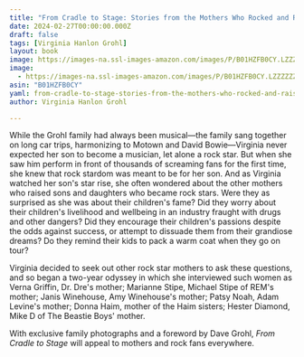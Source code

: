 ```yaml
---
title: "From Cradle to Stage: Stories from the Mothers Who Rocked and Raised Rock Stars"
date: 2024-02-27T00:00:00.000Z
draft: false
tags: [Virginia Hanlon Grohl]
layout: book
image: https://images-na.ssl-images-amazon.com/images/P/B01HZFB0CY.LZZZZZZZ.jpg
image: 
  - https://images-na.ssl-images-amazon.com/images/P/B01HZFB0CY.LZZZZZZZ.jpg
asin: "B01HZFB0CY"
yaml: from-cradle-to-stage-stories-from-the-mothers-who-rocked-and-raised-rock-stars
author: Virginia Hanlon Grohl

---
```


While the Grohl family had always been musical—the family sang together on long car trips, harmonizing to Motown and David Bowie—Virginia never expected her son to become a musician, let alone a rock star. But when she saw him perform in front of thousands of screaming fans for the first time, she knew that rock stardom was meant to be for her son. And as Virginia watched her son's star rise, she often wondered about the other mothers who raised sons and daughters who became rock stars. Were they as surprised as she was about their children's fame? Did they worry about their children's livelihood and wellbeing in an industry fraught with drugs and other dangers? Did they encourage their children's passions despite the odds against success, or attempt to dissuade them from their grandiose dreams? Do they remind their kids to pack a warm coat when they go on tour?  
  
Virginia decided to seek out other rock star mothers to ask these questions, and so began a two-year odyssey in which she interviewed such women as Verna Griffin, Dr. Dre's mother; Marianne Stipe, Michael Stipe of REM's mother; Janis Winehouse, Amy Winehouse's mother; Patsy Noah, Adam Levine's mother; Donna Haim, mother of the Haim sisters; Hester Diamond, Mike D of The Beastie Boys' mother.   
  
With exclusive family photographs and a foreword by Dave Grohl, *From Cradle to Stage* will appeal to mothers and rock fans everywhere.